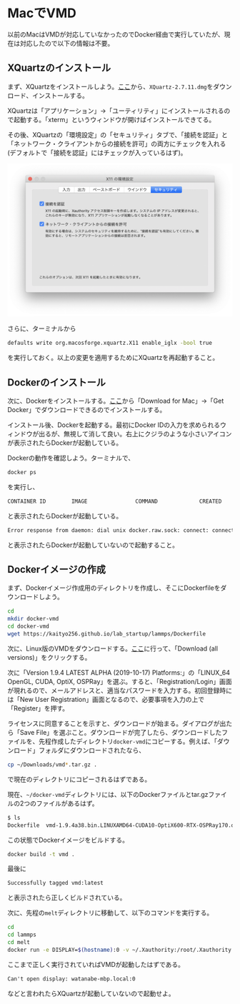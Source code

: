 # MacでVMD

以前のMacはVMDが対応していなかったのでDocker経由で実行していたが、現在は対応したので以下の情報は不要。

## XQuartzのインストール

まず、XQuartzをインストールしよう。[ここ](https://www.xquartz.org/)から、`XQuartz-2.7.11.dmg`をダウンロード、インストールする。

XQuartzは「アプリケーション」→「ユーティリティ」にインストールされるので起動する。「xterm」というウィンドウが開けばインストールできてる。

その後、XQuartzの「環境設定」の「セキュリティ」タブで、「接続を認証」と「ネットワーク・クライアントからの接続を許可」の両方にチェックを入れる(デフォルトで「接続を認証」にはチェックが入っているはず)。

![XQuartz](fig/xquartz.png)

さらに、ターミナルから

```sh
defaults write org.macosforge.xquartz.X11 enable_iglx -bool true
```

を実行しておく。以上の変更を適用するためにXQuartzを再起動すること。

## Dockerのインストール

次に、Dockerをインストールする。[ここ](https://www.docker.com/products/docker-desktop)から「Download for Mac」→「Get Docker」でダウンロードできるのでインストールする。

インストール後、Dockerを起動する。最初にDocker IDの入力を求められるウィンドウが出るが、無視して消して良い。右上にクジラのような小さいアイコンが表示されたらDockerが起動している。

Dockerの動作を確認しよう。ターミナルで、

```sh
docker ps
```

を実行し、

```txt
CONTAINER ID        IMAGE               COMMAND             CREATED             STATUS              PORTS               NAMES
```

と表示されたらDockerが起動している。

```txt
Error response from daemon: dial unix docker.raw.sock: connect: connection refused
```

と表示されたらDockerが起動していないので起動すること。

## Dockerイメージの作成

まず、Dockerイメージ作成用のディレクトリを作成し、そこにDockerfileをダウンロードしよう。

```sh
cd
mkdir docker-vmd
cd docker-vmd
wget https://kaityo256.github.io/lab_startup/lammps/Dockerfile
```

次に、Linux版のVMDをダウンロードする。[ここ](https://www.ks.uiuc.edu/Research/vmd/)に行って、「Download (all versions)」をクリックする。

次に「Version 1.9.4 LATEST ALPHA (2019-10-17) Platforms:」の「LINUX_64 OpenGL, CUDA, OptiX, OSPRay」を選ぶ。すると、「Registration/Login」画面が現れるので、メールアドレスと、適当なパスワードを入力する。初回登録時には「New User Registration」画面となるので、必要事項を入力の上で「Register」を押す。

ライセンスに同意することを示すと、ダウンロードが始まる。ダイアログが出たら「Save File」を選ぶこと。ダウンロードが完了したら、ダウンロードしたファイルを、先程作成したディレクトリ`docker-vmd`にコピーする。例えば、「ダウンロード」フォルダにダウンロードされたなら、

```sh
cp ~/Downloads/vmd*.tar.gz .
```

で現在のディレクトリにコピーされるはずである。

現在、`~/docker-vmd`ディレクトリには、以下のDockerファイルとtar.gzファイルの2つのファイルがあるはず。

```sh
$ ls
Dockerfile  vmd-1.9.4a38.bin.LINUXAMD64-CUDA10-OptiX600-RTX-OSPRay170.opengl.tar.gz
```

この状態でDockerイメージをビルドする。

```sh
docker build -t vmd .
```

最後に

```txt
Successfully tagged vmd:latest
```

と表示されたら正しくビルドされている。

次に、先程の`melt`ディレクトリに移動して、以下のコマンドを実行する。

```sh
cd
cd lammps
cd melt
docker run -e DISPLAY=$(hostname):0 -v ~/.Xauthority:/root/.Xauthority -v $(pwd):/lammps -it vmd
```

ここまで正しく実行されていればVMDが起動したはずである。

```txt
Can't open display: watanabe-mbp.local:0
```

などと言われたらXQuartzが起動していないので起動せよ。
